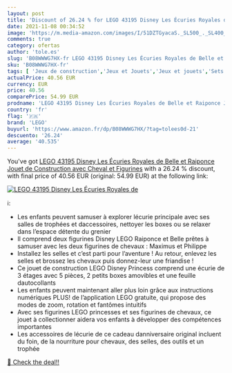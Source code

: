 ```yaml
---
layout: post
title: 'Discount of 26.24 % for LEGO 43195 Disney Les Écuries Royales de'
date: 2021-11-08 00:34:52
image: 'https://m.media-amazon.com/images/I/51DZTGyacaS._SL500_._SL400_.jpg'
comments: true
category: ofertas
author: 'tole.es'
slug: 'B08WWWG7HX-fr LEGO 43195 Disney Les Écuries Royales de Belle et Raiponce...'
sku: 'B08WWWG7HX-fr'
tags: [ 'Jeux de construction','Jeux et Jouets','Jeux et jouets','Sets de jeux de construction','lego', ]
actualPrice: 40.56 EUR
currency: EUR
price: 40.56
comparePrice: 54.99 EUR
prodname: 'LEGO 43195 Disney Les Écuries Royales de Belle et Raiponce Jouet de Construction avec Cheval et Figurines'
country: 'fr'
flag: '🇫🇷'
brand: 'LEGO'
buyurl: 'https://www.amazon.fr/dp/B08WWWG7HX/?tag=tolees0d-21'
descuento: '26.24'
average: '40.535'
---
```


You've got [LEGO 43195 Disney Les Écuries Royales de Belle et Raiponce Jouet de Construction avec Cheval et Figurines](https://www.amazon.fr/dp/B08WWWG7HX/?tag=tolees0d-21) with a  26.24 % discount, with final price of 40.56 EUR (original: 54.99 EUR) at the following link:

[![LEGO 43195 Disney Les Écuries Royales de](https://m.media-amazon.com/images/I/51DZTGyacaS._SL500_._SL400_.jpg)](https://www.amazon.fr/dp/B08WWWG7HX/?tag=tolees0d-21)

ℹ️:

- Les enfants peuvent samuser à explorer lécurie principale avec ses salles de trophées et daccessoires, nettoyer les boxes ou se relaxer dans l’espace détente du grenier
- Il comprend deux figurines Disney LEGO Raiponce et Belle prêtes à samuser avec les deux figurines de chevaux : Maximus et Philippe
- Installez les selles et c’est parti pour l’aventure ! Au retour, enlevez les selles et brossez les chevaux puis donnez-leur une friandise !
- Ce jouet de construction LEGO Disney Princess comprend une écurie de 3 étages avec 5 pièces, 2 petits boxes amovibles et une feuille dautocollants
- Les enfants peuvent maintenant aller plus loin grâce aux instructions numériques PLUS! de l’application LEGO gratuite, qui propose des modes de zoom, rotation et fantômes intuitifs
- Avec ses figurines LEGO princesses et ses figurines de chevaux, ce jouet à collectionner aidera vos enfants à développer des compétences importantes
- Les accessoires de lécurie de ce cadeau danniversaire original incluent du foin, de la nourriture pour chevaux, des selles, des outils et un trophée

[🛒 Check the deal!!](https://www.amazon.fr/dp/B08WWWG7HX/?tag=tolees0d-21)
